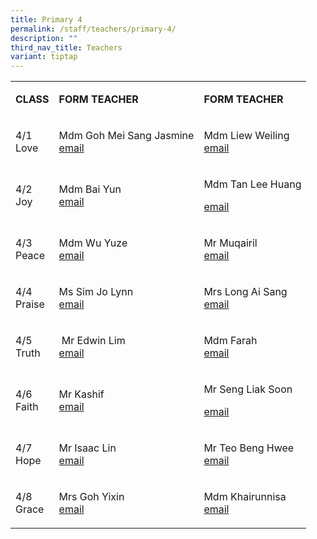 ```yaml
---
title: Primary 4
permalink: /staff/teachers/primary-4/
description: ""
third_nav_title: Teachers
variant: tiptap
---
```

<table style="minWidth: 75px">
<colgroup>
<col>
<col>
<col>
</colgroup>
<tbody>
<tr>
<td rowspan="1" colspan="1">
<p><strong>CLASS</strong>
</p>
</td>
<td rowspan="1" colspan="1">
<p><strong>FORM TEACHER</strong>
</p>
</td>
<td rowspan="1" colspan="1">
<p><strong>FORM TEACHER</strong>
</p>
</td>
</tr>
<tr>
<td rowspan="1" colspan="1">
<p>4/1
<br>Love</p>
</td>
<td rowspan="1" colspan="1">
<p>Mdm Goh Mei Sang Jasmine
<br><a href="mailto:goh_mei_sang@schools.gov.sg" rel="noopener noreferrer nofollow" target="_blank">email</a>
</p>
</td>
<td rowspan="1" colspan="1">
<p>Mdm Liew Weiling
<br><a href="mailto:liew_weiling@schools.gov.sg" rel="noopener noreferrer nofollow" target="_blank">email</a>
</p>
</td>
</tr>
<tr>
<td rowspan="1" colspan="1">
<p>4/2
<br>Joy</p>
</td>
<td rowspan="1" colspan="1">
<p>Mdm Bai Yun
<br><a href="mailto:bai_yun@schools.gov.sg" rel="noopener noreferrer nofollow" target="_blank">email</a>
</p>
</td>
<td rowspan="1" colspan="1">
<p>Mdm Tan Lee Huang</p>
<p><a href="mailto:tan_lee_huang_a@schools.gov.sg" rel="noopener noreferrer nofollow" target="_blank">email</a>
</p>
</td>
</tr>
<tr>
<td rowspan="1" colspan="1">
<p>4/3
<br>Peace</p>
</td>
<td rowspan="1" colspan="1">
<p>Mdm Wu Yuze
<br><a href="mailto:wu_yuze@schools.gov.sg" rel="noopener noreferrer nofollow" target="_blank">email</a>
</p>
</td>
<td rowspan="1" colspan="1">
<p>Mr Muqairil
<br><a href="mailto:muqairil_kamaluddin@schools.gov.sg" rel="noopener noreferrer nofollow" target="_blank">email</a>
</p>
</td>
</tr>
<tr>
<td rowspan="1" colspan="1">
<p>4/4
<br>Praise</p>
</td>
<td rowspan="1" colspan="1">
<p>Ms Sim Jo Lynn
<br><a href="mailto:sim_jo_lynn@schools.gov.sg" rel="noopener noreferrer nofollow" target="_blank">email</a>
</p>
</td>
<td rowspan="1" colspan="1">
<p>Mrs Long Ai Sang
<br><a href="mailto:chua_ai_sang@schools.gov.sg" rel="noopener noreferrer nofollow" target="_blank">email</a>
</p>
</td>
</tr>
<tr>
<td rowspan="1" colspan="1">
<p>4/5
<br>Truth</p>
</td>
<td rowspan="1" colspan="1">
<p>&nbsp;Mr Edwin Lim
<br><a href="mailto:lim_edwin@schools.gov.sg" rel="noopener noreferrer nofollow" target="_blank">email</a>
</p>
</td>
<td rowspan="1" colspan="1">
<p>Mdm Farah
<br><a href="mailto:farah_anna_mohamed@schools.gov.sg" rel="noopener noreferrer nofollow" target="_blank">email</a>
</p>
</td>
</tr>
<tr>
<td rowspan="1" colspan="1">
<p>4/6
<br>Faith</p>
</td>
<td rowspan="1" colspan="1">
<p>Mr Kashif
<br><a href="mailto:kashif_mohamed_iqbal@schools.gov.sg" rel="noopener noreferrer nofollow" target="_blank">email</a>
</p>
</td>
<td rowspan="1" colspan="1">
<p>Mr Seng Liak Soon</p>
<p><a href="mailto:seng_liak_soon_c@schools.gov.sg" rel="noopener noreferrer nofollow" target="_blank">email</a>
</p>
</td>
</tr>
<tr>
<td rowspan="1" colspan="1">
<p>4/7
<br>Hope</p>
</td>
<td rowspan="1" colspan="1">
<p>Mr Isaac Lin
<br><a href="mailto:isaac_lin@schools.gov.sg" rel="noopener noreferrer nofollow" target="_blank">email</a>
</p>
</td>
<td rowspan="1" colspan="1">
<p>Mr Teo Beng Hwee
<br><a href="mailto:teo_beng_hwee@schools.gov.sg" rel="noopener noreferrer nofollow" target="_blank">email</a>
</p>
</td>
</tr>
<tr>
<td rowspan="1" colspan="1">
<p>4/8
<br>Grace</p>
</td>
<td rowspan="1" colspan="1">
<p>Mrs Goh Yixin
<br><a href="mailto:teo_yixin@schools.gov.sg" rel="noopener noreferrer nofollow" target="_blank">email</a>
</p>
</td>
<td rowspan="1" colspan="1">
<p>Mdm Khairunnisa
<br><a href="mailto:khairunnisa_shamsuri@schools.gov.sg" rel="noopener noreferrer nofollow" target="_blank">email</a>
</p>
</td>
</tr>
</tbody>
</table>
<p></p>